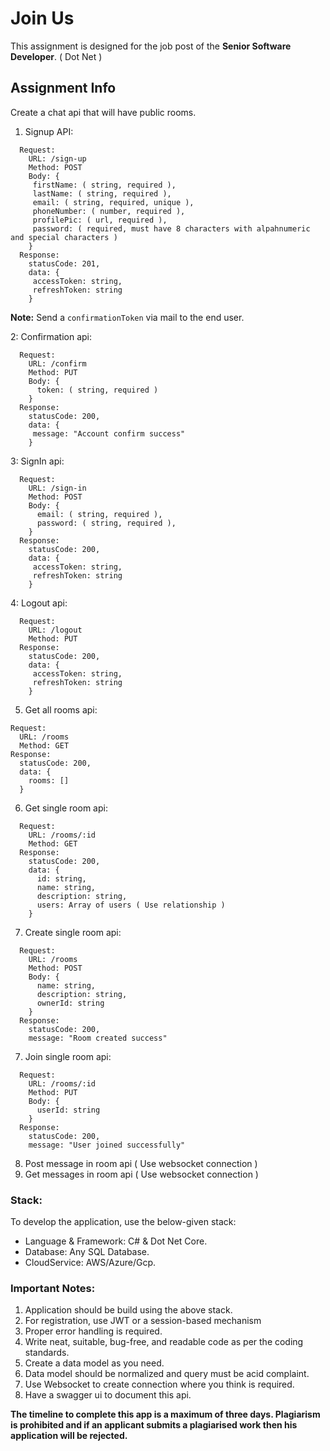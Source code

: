 # Join Us

This assignment is designed for the job post of the **Senior Software Developer**. ( Dot Net )

## Assignment Info

Create a chat api that will have public rooms.

1. Signup API:
```
  Request:
    URL: /sign-up
    Method: POST
    Body: {
     firstName: ( string, required ),
     lastName: ( string, required ),
     email: ( string, required, unique ),
     phoneNumber: ( number, required ),
     profilePic: ( url, required ),
     password: ( required, must have 8 characters with alpahnumeric and special characters )
    }
  Response:
    statusCode: 201,
    data: {
     accessToken: string,
     refreshToken: string
    }
```
**Note:** Send a `confirmationToken` via mail to the end user.

2: Confirmation api:
```
  Request:
    URL: /confirm
    Method: PUT
    Body: {
      token: ( string, required )
    }
  Response:
    statusCode: 200,
    data: {
     message: "Account confirm success"
    }
```

3: SignIn api:
```
  Request:
    URL: /sign-in
    Method: POST
    Body: {
      email: ( string, required ),
      password: ( string, required ),
    }
  Response:
    statusCode: 200,
    data: {
     accessToken: string,
     refreshToken: string
    }
```

4: Logout api:
```
  Request:
    URL: /logout
    Method: PUT
  Response:
    statusCode: 200,
    data: {
     accessToken: string,
     refreshToken: string
    }
```

5. Get all rooms api:
  ```
  Request:
    URL: /rooms
    Method: GET
  Response:
    statusCode: 200,
    data: {
      rooms: []
    }
```

6. Get single room api:
```
  Request:
    URL: /rooms/:id
    Method: GET
  Response:
    statusCode: 200,
    data: {
      id: string,
      name: string,
      description: string,
      users: Array of users ( Use relationship )
    }
```

7. Create single room api:
```
  Request:
    URL: /rooms
    Method: POST
    Body: {
      name: string,
      description: string,
      ownerId: string
    }
  Response:
    statusCode: 200,
    message: "Room created success"
```

7. Join single room api:
```
  Request:
    URL: /rooms/:id
    Method: PUT
    Body: {
      userId: string
    }
  Response:
    statusCode: 200,
    message: "User joined successfully"
```

8. Post message in room api ( Use websocket connection )
9. Get messages in room api ( Use websocket connection )


### Stack:
To develop the application, use the below-given stack:

* Language & Framework: C# & Dot Net Core.
* Database: Any SQL Database.
* CloudService: AWS/Azure/Gcp.

### Important Notes:

1. Application should be build using the above stack.
2. For registration, use JWT or a session-based mechanism
3. Proper error handling is required.
4. Write neat, suitable, bug-free, and readable code as per the coding standards.
5. Create a data model as you need.
6. Data model should be normalized and query must be acid complaint.
7. Use Websocket to create connection where you think is required.
8. Have a swagger ui to document this api.

**The timeline to complete this app is a maximum of three days. Plagiarism is
prohibited and if an applicant submits a plagiarised work then his application
will be rejected.**
